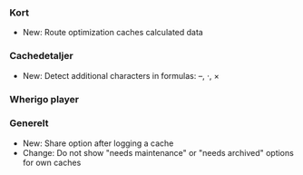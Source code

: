 
### Kort
- New: Route optimization caches calculated data

### Cachedetaljer
- New: Detect additional characters in formulas: –, ⋅, ×

### Wherigo player

### Generelt
- New: Share option after logging a cache
- Change: Do not show "needs maintenance" or "needs archived" options for own caches
